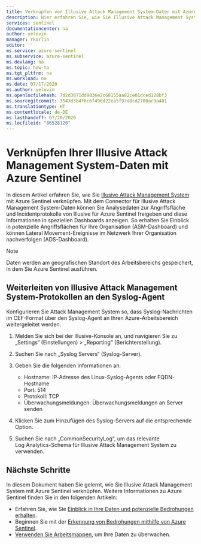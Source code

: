 ```yaml
---
title: Verknüpfen von Illusive Attack Management System-Daten mit Azure Sentinel | Microsoft-Dokumentation
description: Hier erfahren Sie, wie Sie Illusive Attack Management System-Daten mit Azure Sentinel verknüpfen.
services: sentinel
documentationcenter: na
author: yelevin
manager: rkarlin
editor: ''
ms.service: azure-sentinel
ms.subservice: azure-sentinel
ms.devlang: na
ms.topic: how-to
ms.tgt_pltfrm: na
ms.workload: na
ms.date: 07/17/2020
ms.author: yelevin
ms.openlocfilehash: 7d2d3871dd9836e2c68155aa82ce01dced128bf3
ms.sourcegitcommit: 3543d3b4f6c6f496d22ea5f97d8cd2700ac9a481
ms.translationtype: HT
ms.contentlocale: de-DE
ms.lasthandoff: 07/20/2020
ms.locfileid: "86528120"
---
```

# <a name="connect-your-illusive-attack-management-system-to-azure-sentinel"></a>Verknüpfen Ihrer Illusive Attack Management System-Daten mit Azure Sentinel

In diesem Artikel erfahren Sie, wie Sie [Illusive Attack Management System](https://www.illusivenetworks.com/technology/platform/attack-detection-system) mit Azure Sentinel verknüpfen. Mit dem Connector für Illusive Attack Management System-Daten können Sie Analysedaten zur Angriffsfläche und Incidentprotokolle von Illusive für Azure Sentinel freigeben und diese Informationen in speziellen Dashboards anzeigen. So erhalten Sie Einblick in potenzielle Angriffsflächen für Ihre Organisation (ASM-Dashboard) und können Lateral Movement-Ereignisse im Netzwerk Ihrer Organisation nachverfolgen (ADS-Dashboard).

> [!NOTE]
> Daten werden am geografischen Standort des Arbeitsbereichs gespeichert, in dem Sie Azure Sentinel ausführen.

## <a name="forward-illusive-attack-management-system-logs-to-the-syslog-agent"></a>Weiterleiten von Illusive Attack Management System-Protokollen an den Syslog-Agent  

Konfigurieren Sie Attack Management System so, dass Syslog-Nachrichten im CEF-Format über den Syslog-Agent an Ihren Azure-Arbeitsbereich weitergeleitet werden.

1. Melden Sie sich bei der Illusive-Konsole an, und navigieren Sie zu „Settings“ (Einstellungen) > „Reporting“ (Berichterstellung).

1. Suchen Sie nach „Syslog Servers“ (Syslog-Server).

1. Geben Sie die folgenden Informationen an:
   - Hostname: IP-Adresse des Linux-Syslog-Agents oder FQDN-Hostname
   - Port: 514
   - Protokoll: TCP
   - Überwachungsmeldungen: Überwachungsmeldungen an Server senden

1. Klicken Sie zum Hinzufügen des Syslog-Servers auf die entsprechende Option.

1. Suchen Sie nach „CommonSecurityLog“, um das relevante Log Analytics-Schema für Illusive Attack Management System zu verwenden.

## <a name="next-steps"></a>Nächste Schritte

In diesem Dokument haben Sie gelernt, wie Sie Illusive Attack Management System mit Azure Sentinel verknüpfen. Weitere Informationen zu Azure Sentinel finden Sie in den folgenden Artikeln:

- Erfahren Sie, wie Sie [Einblick in Ihre Daten und potenzielle Bedrohungen erhalten](quickstart-get-visibility.md).
- Beginnen Sie mit der [Erkennung von Bedrohungen mithilfe von Azure Sentinel](tutorial-detect-threats-built-in.md).
- [Verwenden Sie Arbeitsmappen](tutorial-monitor-your-data.md), um Ihre Daten zu überwachen.
